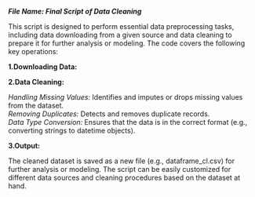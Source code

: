 ***File Name: Final Script of Data Cleaning***

This script is designed to perform essential data preprocessing tasks, including data downloading from a given source and data cleaning to prepare it for further analysis or modeling. 
The code covers the following key operations:

**1.Downloading Data:**

**2.Data Cleaning:**

*Handling Missing Values:* Identifies and imputes or drops missing values from the dataset.\
*Removing Duplicates:* Detects and removes duplicate records.\
*Data Type Conversion:* Ensures that the data is in the correct format (e.g., converting strings to datetime objects).

**3.Output:**

The cleaned dataset is saved as a new file (e.g., dataframe_cl.csv) for further analysis or modeling.
The script can be easily customized for different data sources and cleaning procedures based on the dataset at hand.
